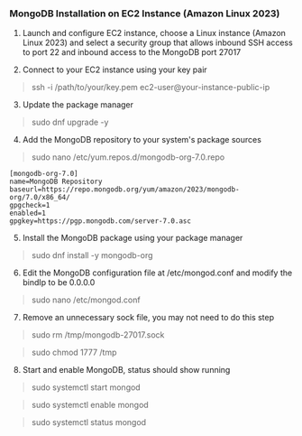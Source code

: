 ### MongoDB Installation on EC2 Instance (Amazon Linux 2023)

1. Launch and configure EC2 instance, choose a Linux instance (Amazon Linux 2023) and select a security group that allows inbound SSH access to port 22 and inbound access to the MongoDB port 27017

2. Connect to your EC2 instance using your key pair

> ssh -i /path/to/your/key.pem ec2-user@your-instance-public-ip

3. Update the package manager

> sudo dnf upgrade -y

4. Add the MongoDB repository to your system's package sources

> sudo nano /etc/yum.repos.d/mongodb-org-7.0.repo

```
[mongodb-org-7.0]
name=MongoDB Repository
baseurl=https://repo.mongodb.org/yum/amazon/2023/mongodb-org/7.0/x86_64/
gpgcheck=1
enabled=1
gpgkey=https://pgp.mongodb.com/server-7.0.asc
```

5. Install the MongoDB package using your package manager

> sudo dnf install -y mongodb-org

6. Edit the MongoDB configuration file at /etc/mongod.conf and modify the bindIp to be 0.0.0.0

> sudo nano /etc/mongod.conf

7. Remove an unnecessary sock file, you may not need to do this step

> sudo rm /tmp/mongodb-27017.sock

> sudo chmod 1777 /tmp

8. Start and enable MongoDB, status should show running

> sudo systemctl start mongod

> sudo systemctl enable mongod

> sudo systemctl status mongod 
